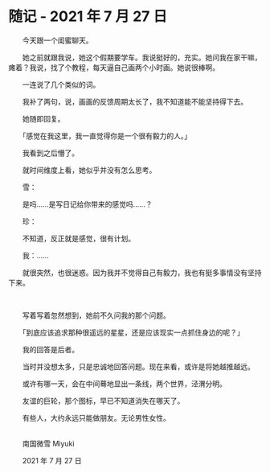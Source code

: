 # 随记 - 2021 年 7 月 27 日

　　今天跟一个闺蜜聊天。

　　她之前就跟我说，她这个假期要学车。我说挺好的，充实。她问我在家干嘛，瘫着？我说，找了个教程，每天逼自己画两个小时画。她说很棒啊。

　　一连说了几个类似的词。

　　我补了两句，说，画画的反馈周期太长了，我不知道能不能坚持得下去。

　　她随即回复。

　　「感觉在我这里，我一直觉得你是一个很有毅力的人。」

　　我看到之后懵了。

　　就时间维度上看，她似乎并没有怎么思考。

　　雪：

　　是吗……是写日记给你带来的感觉吗……？

　　珍：

　　不知道，反正就是感觉，很有计划。

　　我：……

　　就很突然，也很迷惑。因为我并不觉得自己有毅力，我也有挺多事情没有坚持下来。

<br>

　　写着写着忽然想到，她前不久问我的那个问题。

　　「到底应该追求那种很遥远的星星，还是应该现实一点抓住身边的呢？」

　　我的回答是后者。

　　当时并没想太多，只是忠诚地回答问题。现在来看，或许是将她越推越远。

　　或许有哪一天，会在中间蓦地显出一条线，两个世界，泾渭分明。

　　友谊的巨轮，那个图标，早已不知道消失在哪天了。

　　有些人，大约永远只能做朋友。无论男性女性。


<br>
　　南国微雪 Miyuki

　　2021 年 7 月 27 日


